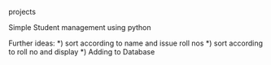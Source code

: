  projects

 Simple Student management using python

 Further ideas:
 *) sort according to name and issue roll nos
 *) sort according to roll no and display
 *) Adding to Database
